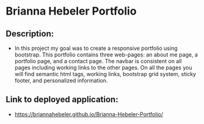 # Brianna Hebeler Portfolio

## Description: ##

* In this project my goal was to create a responsive portfolio using bootstrap. This portfolio contains three web-pages: an about me page, a portfolio page, and a contact page. The navbar is consistent on all pages including working links to the other pages. On all the pages you will find semantic html tags, working links, bootstrap grid system, sticky footer, and personalized information.


## Link to deployed application: ##
* https://briannahebeler.github.io/Brianna-Hebeler-Portfolio/
